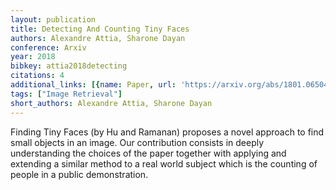 ```yaml
---
layout: publication
title: Detecting And Counting Tiny Faces
authors: Alexandre Attia, Sharone Dayan
conference: Arxiv
year: 2018
bibkey: attia2018detecting
citations: 4
additional_links: [{name: Paper, url: 'https://arxiv.org/abs/1801.06504'}]
tags: ["Image Retrieval"]
short_authors: Alexandre Attia, Sharone Dayan
---
```

Finding Tiny Faces (by Hu and Ramanan) proposes a novel approach to find
small objects in an image. Our contribution consists in deeply understanding
the choices of the paper together with applying and extending a similar method
to a real world subject which is the counting of people in a public
demonstration.